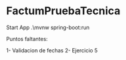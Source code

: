 # FactumPruebaTecnica


Start App
.\mvnw spring-boot:run



Puntos faltantes:

1- Validacion de fechas
2- Ejercicio 5
